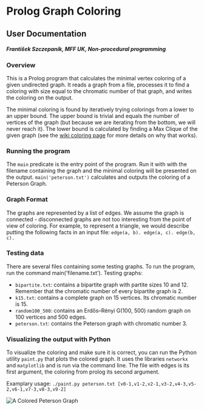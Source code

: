 # Prolog Graph Coloring
## User Documentation
##### František Szczepanik, MFF UK, Non-procedural programming


### Overview
This is a Prolog program that calculates the minimal vertex coloring of a given undirected graph. It reads a graph from a file, processes it to find a coloring with size equal to the chromatic number of that graph, and writes the coloring on the output.

The minimal coloring is found by iteratively trying colorings from a lower to an upper bound. The upper bound is trivial and equals the number of vertices of the graph (but because we are iterating from the bottom, we will never reach it). The lower bound is calculated by finding a Max Clique of the given graph (see the [wiki coloring page](https://en.wikipedia.org/wiki/Graph_coloring#Chromatic_number) for more details on why that works).

### Running the program
The ``main`` predicate is the entry point of the program. Run it with with the filename containing the graph and the minimal coloring will be presented on the output. ``main('peterson.txt')`` calculates and outputs the coloring of a Peterson Graph.

### Graph Format
The graphs are represented by a list of edges. We assume the graph is connected - disconnected graphs are not too interesting from the point of view of coloring. For example, to represent a triangle, we would describe putting the following facts in an input file: ``edge(a, b). edge(a, c). edge(b, c).``


### Testing data
There are several files containing some testing graphs. To run the program, run the command main('filename.txt').
Testing graphs:

- ``bipartite.txt``: contains a bipartite graph with partite sizes 10 and 12. Remember that the chromatic number of every bipartite graph is 2.
- ``k15.txt``: contains a complete graph on 15 vertices. Its chromatic number is 15.
- ``random100_500``: contains an Erdős–Rényi G(100, 500) random graph on 100 vertices and 500 edges.
- ``peterson.txt``: contains the Peterson graph with chromatic number 3.


### Visualizing the output with Python
To visualize the coloring and make sure it is correct, you can run the Python utility ``paint.py`` that plots the colored graph. It uses the libraries ``networkx`` and ``matplotlib`` and is run via the command line. The file with edges is its first argument, the coloring from prolog its second argument.

Examplary usage: ``./paint.py peterson.txt [v0-1,v1-2,v2-1,v3-2,v4-3,v5-2,v6-1,v7-3,v8-3,v9-2]``


![A Colored Peterson Graph](https://github.com/szczepaf/Prolog-Graph-Coloring/assets/83585883/338af225-5025-46f1-bb21-05553b0d00f8)
